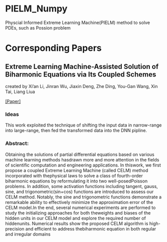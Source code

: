 # PIELM_Numpy

Physcial Informed Extreme Learning Machine(PIELM) method to solve PDEs, such as Possion problem

# Corresponding Papers

## Extreme Learning Machine-Assisted Solution of Biharmonic Equations via Its Coupled Schemes
created by Xi’an Li, Jinran Wu, Jiaxin Deng, Zhe Ding, You-Gan Wang, Xin Tai, Liang Liua

[[Paper]]([https://arxiv.org/pdf/2009.14597.pdf](https://arxiv.org/pdf/2310.13947.pdf))

### Ideas
This work exploited the technique of shifting the input data in narrow-range into large-range, then fed the transformed data into the DNN pipline.

### Abstract: 
Obtaining the solutions of partial differential equations based on various machine learning methods hasdrawn more and more attention in the fields of scientific computation and engineering applications. In thiswork, we first propose a coupled Extreme Learning Machine (called CELM) method incorporated with thephysical laws to solve a class of fourth-order biharmonic equations by reformulating it into two well-posedPoisson problems. In addition, some activation functions including tangent, gauss, sine, and trigonometric(sin+cos) functions are introduced to assess our CELM method. Notably, the sine and trigonometric functions demonstrate a remarkable ability to effectively minimize the approximation error of the CELM model.In the end, several numerical experiments are performed to study the initializing approaches for both theweights and biases of the hidden units in our CELM model and explore the required number of hiddenunits. Numerical results show the proposed CELM algorithm is high-precision and efficient to address thebiharmonic equation in both regular and irregular domains
